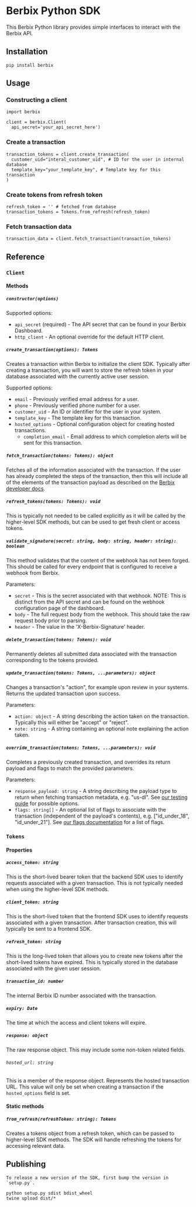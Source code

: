 # Berbix Python SDK

This Berbix Python library provides simple interfaces to interact with the Berbix API.

## Installation

    pip install berbix

## Usage

### Constructing a client

    import berbix

    client = berbix.Client(
      api_secret='your_api_secret_here')

### Create a transaction

    transaction_tokens = client.create_transaction(
      customer_uid="interal_customer_uid", # ID for the user in internal database
      template_key="your_template_key", # Template key for this transaction
    )

### Create tokens from refresh token

    refresh_token = '' # fetched from database
    transaction_tokens = Tokens.from_refresh(refresh_token)

### Fetch transaction data

    transaction_data = client.fetch_transaction(transaction_tokens)

## Reference

### `Client`

#### Methods

##### `constructor(options)`

Supported options:

- `api_secret` (required) - The API secret that can be found in your Berbix Dashboard.
- `http_client` - An optional override for the default HTTP client.

##### `create_transaction(options): Tokens`

Creates a transaction within Berbix to initialize the client SDK. Typically after creating
a transaction, you will want to store the refresh token in your database associated with the
currently active user session.

Supported options:

- `email` - Previously verified email address for a user.
- `phone` - Previously verified phone number for a user.
- `customer_uid` - An ID or identifier for the user in your system.
- `template_key` - The template key for this transaction.
- `hosted_options` - Optional configuration object for creating hosted transactions.
  - `completion_email` - Email address to which completion alerts will be sent for this transaction.

##### `fetch_transaction(tokens: Tokens): object`

Fetches all of the information associated with the transaction. If the user has already completed the steps of the transaction, then this will include all of the elements of the transaction payload as described on the [Berbix developer docs](https://developers.berbix.com).

##### `refresh_tokens(tokens: Tokens): void`

This is typically not needed to be called explicitly as it will be called by the higher-level
SDK methods, but can be used to get fresh client or access tokens.

##### `validate_signature(secret: string, body: string, header: string): boolean`

This method validates that the content of the webhook has not been forged. This should be called for every endpoint that is configured to receive a webhook from Berbix.

Parameters:

- `secret` - This is the secret associated with that webhook. NOTE: This is distinct from the API secret and can be found on the webhook configuration page of the dashboard.
- `body` - The full request body from the webhook. This should take the raw request body prior to parsing.
- `header` - The value in the 'X-Berbix-Signature' header.

##### `delete_transaction(tokens: Tokens): void`

Permanently deletes all submitted data associated with the transaction corresponding to the tokens provided.

##### `update_transaction(tokens: Tokens, ...parameters): object`

Changes a transaction's "action", for example upon review in your systems. Returns the updated transaction upon success.

Parameters:

- `action: object` - A string describing the action taken on the transaction. Typically this will either be "accept" or "reject".
- `note: string` - A string containing an optional note explaining the action taken.

##### `override_transaction(tokens: Tokens, ...parameters): void`

Completes a previously created transaction, and overrides its return payload and flags to match the provided parameters.

Parameters:

- `response_payload: string` - A string describing the payload type to return when fetching transaction metadata, e.g. "us-dl". See [our testing guide](https://docs.berbix.com/docs/testing) for possible options.
- `flags: string[]` - An optional list of flags to associate with the transaction (independent of the payload's contents), e.g. ["id_under_18", "id_under_21"]. See [our flags documentation](https://docs.berbix.com/docs/id-flags) for a list of flags.

### `Tokens`

#### Properties

##### `access_token: string`

This is the short-lived bearer token that the backend SDK uses to identify requests associated with a given transaction. This is not typically needed when using the higher-level SDK methods.

##### `client_token: string`

This is the short-lived token that the frontend SDK uses to identify requests associated with a given transaction. After transaction creation, this will typically be sent to a frontend SDK.

##### `refresh_token: string`

This is the long-lived token that allows you to create new tokens after the short-lived tokens have expired. This is typically stored in the database associated with the given user session.

##### `transaction_id: number`

The internal Berbix ID number associated with the transaction.

##### `expiry: Date`

The time at which the access and client tokens will expire.

##### `response: object`

The raw response object. This may include some non-token related fields.

###### `hosted_url: string`

This is a member of the response object. Represents the hosted transaction URL. This value will only be set when creating a transaction if the `hosted_options` field is set.

#### Static methods

##### `from_refresh(refreshToken: string): Tokens`

Creates a tokens object from a refresh token, which can be passed to higher-level SDK methods. The SDK will handle refreshing the tokens for accessing relevant data.

## Publishing

    To release a new version of the SDK, first bump the version in `setup.py`.

    python setup.py sdist bdist_wheel
    twine upload dist/*
